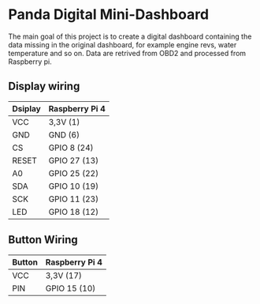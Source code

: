 # Panda Digital Mini-Dashboard

The main goal of this project is to create a digital dashboard containing the data missing in the original dashboard, for example engine revs, water temperature and so on.
Data are retrived from OBD2 and processed from Raspberry pi.

## Display wiring

| Dsiplay | Raspberry Pi 4 |
|---------|----------------|
| VCC     | 3,3V (1)       |
| GND     | GND (6)        |
| CS      | GPIO 8 (24)    |
| RESET   | GPIO 27 (13)   |
| A0      | GPIO 25 (22)   |
| SDA     | GPIO 10 (19)   |
| SCK     | GPIO 11 (23)   |
| LED     | GPIO 18 (12)   |

## Button Wiring

| Button | Raspberry Pi 4 |
|--------|----------------|
| VCC    | 3,3V (17)      |
| PIN    | GPIO 15 (10)   |
